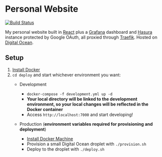# Personal Website

[![Build Status](https://travis-ci.org/mewil/personal-website.svg?branch=master)](https://travis-ci.org/mewil/personal-website)

My personal website built in [React](https://reactjs.org/) plus a [Grafana](https://grafana.com) dashboard and [Hasura](https://hasura.io/) instance protected by Google OAuth, all proxied through [Traefik](https://containo.us/traefik/). Hosted on [Digital Ocean](https://www.digitalocean.com/).

## Setup

1. [Install Docker](https://docs.docker.com/install/)
2. `cd deploy` and start whichever environment you want:
    * Development
      * `docker-compose -f development.yml up -d`
      * **Your local directory will be linked to the development environment, so your local changes will be reflected in the Docker container**
      * Access `http://localhost:7000` and start developing!

    * Production (**environment variables required for provisioning and deployment**)
      * [Install Docker Machine](https://docs.docker.com/machine/install-machine/)
      * Provision a small Digital Ocean droplet with `./provision.sh`
      * Deploy to the droplet with `./deploy.sh`
